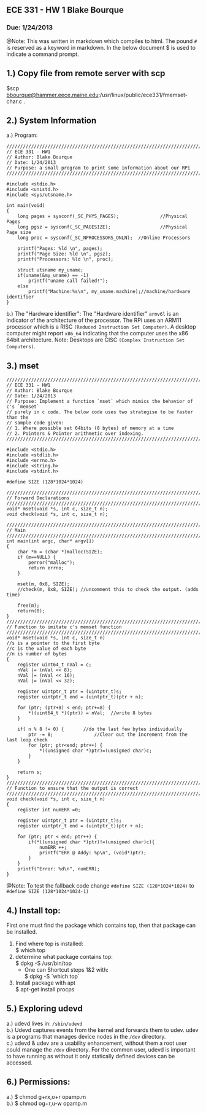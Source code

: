 ## ECE 331 - HW 1 Blake Bourque
### Due: 1/24/2013

@Note: This was written in markdown which compiles to html. The pound `#` is reserved as a keyword in markdown. In the below document $ is used to indicate a command prompt.

## 1.) Copy file from remote server with scp
$scp bbourque@hammer.eece.maine.edu:/usr/linux/public/ece331/fmemset-char.c .


## 2.) System Information
a.) Program:    

	////////////////////////////////////////////////////////////////////////////////
	// ECE 331 - HW1
	// Author: Blake Bourque
	// Date: 1/24/2013
	// Purpose: a small program to print some information about our RPi
	////////////////////////////////////////////////////////////////////////////////

	#include <stdio.h>
	#include <unistd.h>
	#include <sys/utsname.h>
	
	int main(void) 
	{
		long pages = sysconf(_SC_PHYS_PAGES);				//Physical Pages
		long pgsz = sysconf(_SC_PAGESIZE);					//Physical Page size
		long proc = sysconf(_SC_NPROCESSORS_ONLN);	//Online Processors
		
		printf("Pages: %ld \n", pages); 
		printf("Page Size: %ld \n", pgsz); 
		printf("Processors: %ld \n", proc); 				

		struct utsname my_uname;
		if(uname(&my_uname) == -1)
			printf("uname call failed!");
		else
			printf("Machine:%s\n", my_uname.machine);//machine/hardware identifier 
	}			

b.) The "Hardware identifier":
	The "Hardware identifier" `armv6l` is an indicator of the architecture of the processor. The RPi uses an ARM11 processor which is a RISC `(Reduced Instruction Set Computer)`. A desktop computer might report `x86_64` indicating that the computer uses the x86 64bit architecture. Note: Desktops are CISC `(Complex Instruction Set Computers)`.

## 3.) mset

	////////////////////////////////////////////////////////////////////////////////
	// ECE 331 - HW1
	// Author: Blake Bourque
	// Date: 1/24/2013
	// Purpose: Implement a function `mset` which mimics the behavior of c's `memset`
	// purely in c code. The below code uses two strategise to be faster than the 
	// sample code given:
	// 1. Where possible set 64bits (8 bytes) of memory at a time
	// 2. Pointers & Pointer arithmetic over indexing.
	////////////////////////////////////////////////////////////////////////////////

	#include <stdio.h>
	#include <stdlib.h>
	#include <errno.h>
	#include <string.h>
	#include <stdint.h>

	#define SIZE (128*1024*1024)

	////////////////////////////////////////////////////////////////////////////////
	// Forward Declarations
	////////////////////////////////////////////////////////////////////////////////
	void* mset(void *s, int c, size_t n);
	void check(void *s, int c, size_t n);

	////////////////////////////////////////////////////////////////////////////////
	// Main
	////////////////////////////////////////////////////////////////////////////////
	int main(int argc, char* argv[])
	{
		char *m = (char *)malloc(SIZE);
		if (m==NULL) {
			perror("malloc");
			return errno; 
		}
		
		mset(m, 0x8, SIZE);
		//check(m, 0x8, SIZE); //uncomment this to check the output. (adds time)

		free(m);
		return(0);
	}
	////////////////////////////////////////////////////////////////////////////////
	// Function to imitate c's memset function
	////////////////////////////////////////////////////////////////////////////////
	void* mset(void *s, int c, size_t n) 
	//s is a pointer to the first byte
	//c is the value of each byte
	//n is number of bytes
	{
		register uint64_t nVal = c;
		nVal |= (nVal << 8);
		nVal |= (nVal << 16);
		nVal |= (nVal << 32);

		register uintptr_t ptr = (uintptr_t)s;					
		register uintptr_t end = (uintptr_t)(ptr + n);	
		
		for (ptr; (ptr+8) < end; ptr+=8) {
			*((uint64_t *)(ptr)) = nVal;  //write 8 bytes
		}

		if( n % 8 != 0) {		//do the last few bytes individually 
			ptr -= 8; 				//Clear out the increment from the last loop check
			for (ptr; ptr<end; ptr++) {                  
				*((unsigned char *)ptr)=(unsigned char)c;
			}
		}

		return s;
	}
	////////////////////////////////////////////////////////////////////////////////
	// Function to ensure that the output is correct
	////////////////////////////////////////////////////////////////////////////////
	void check(void *s, int c, size_t n)
	{
		register int numERR =0;

		register uintptr_t ptr = (uintptr_t)s;
		register uintptr_t end = (uintptr_t)(ptr + n);

		for (ptr; ptr < end; ptr++) {
			if(*((unsigned char *)ptr)!=(unsigned char)c){
				numERR ++;
				printf("ERR @ Addy: %p\n", (void*)ptr);
			}
		}
		printf("Error: %d\n", numERR);
	}

@Note: To test the fallback code change `#define SIZE (128*1024*1024)` to `#define SIZE (128*1024*1024-1)`


## 4.) Install top:
First one must find the package which contains top, then that package can be installed.
1. Find where top is installed:    
	$ which top
2. determine what package contains top:    
	$ dpkg -S /usr/bin/top
	- One can Shortcut steps 1&2 with:    
		$ dpkg -S \`which top\`
3. Install package with apt    
	$ apt-get install procps


## 5.) Exploring udevd
a.) udevd lives in: `/sbin/udevd`   
b.) Udevd captures events from the kernel and forwards them to udev. udev is a programs that manages device nodes in the `/dev` directory.     
c.) udevd & udev are a usability enhancement, without them a root user could manage the `/dev` directory. For the common user, udevd is important to have running as without it only statically defined devices can be accessed.    


## 6.) Permissions:
a.) $ chmod g+rx,o+r opamp.m    
b.) $ chmod og+r,u-w opamp.m


